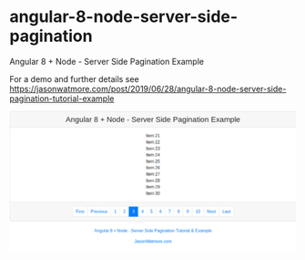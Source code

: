 # angular-8-node-server-side-pagination

Angular 8 + Node - Server Side Pagination Example

For a demo and further details see https://jasonwatmore.com/post/2019/06/28/angular-8-node-server-side-pagination-tutorial-example

![Alt text](pagination.png)
